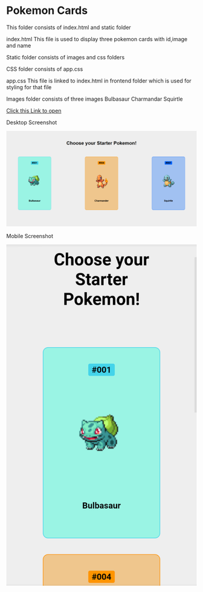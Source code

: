# Pokemon Cards

This folder consists of index.html and static folder

index.html
    This file is used to display three pokemon cards with id,image and name

Static folder consists of images and css folders

CSS folder consists of app.css

app.css
    This file is linked to index.html in frontend folder which is used for styling for that file

Images folder consists of three images
    Bulbasaur
    Charmandar
    Squirtle

[Click this Link to open](https://venkatpantham.github.io/edyst-s19-choose-a-pokemon/frontend/index.html)

Desktop Screenshot

![Screenshot](static/images/desktopscreenshot.png)

Mobile Screenshot

![Screenshot](static/images/mobilescreenshot.png)

